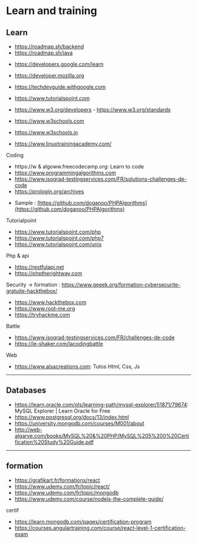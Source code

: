# Learn and training

Learn
---
* https://roadmap.sh/backend
* https://roadmap.sh/java

+ https://developers.google.com/learn
+ https://developer.mozilla.org
+ https://techdevguide.withgoogle.com

+ https://www.tutorialspoint.com
+ https://www.w3.org/developers - https://www.w3.org/standards
+ https://www.w3schools.com
+ https://www.w3schools.in

- https://www.linuxtrainingacademy.com/

Coding
- https://w & algoww.freecodecamp.org: Learn to code
- https://www.programmingalgorithms.com
- https://www.isograd-testingservices.com/FR/solutions-challenges-de-code
- https://prologin.org/archives

* Sample : [https://github.com/doganoo/PHPAlgorithms](https://github.com/doganoo/PHPAlgorithms)

Tutorialpoint
- https://www.tutorialspoint.com/php
- https://www.tutorialspoint.com/php7
- https://www.tutorialspoint.com/unix

Php & api
+ https://restfulapi.net
+ https://phptherightway.com

Security
-> formation : https://www.geeek.org/formation-cybersecurite-gratuite-hackthebox/
* https://www.hackthebox.com
* https://www.root-me.org
* https://tryhackme.com

Battle
* https://www.isograd-testingservices.com/FR/challenges-de-code
* https://le-shaker.com/lacodingbattle

Web
+ https://www.alsacreations.com: Tutos Html, Css, Js

---
Databases
---
- https://learn.oracle.com/ols/learning-path/mysql-explorer/51871/79674: MySQL Explorer | Learn Oracle for Free
- https://www.postgresql.org/docs/13/index.html
- https://university.mongodb.com/courses/M001/about
- http://web-algarve.com/books/MySQL%20&%20PHP/MySQL%205%200%20Certification%20Study%20Guide.pdf


---
formation 
---

- https://grafikart.fr/formations/react 
- https://www.udemy.com/fr/topic/react/
- https://www.udemy.com/fr/topic/mongodb
- https://www.udemy.com/course/nodejs-the-complete-guide/

certif
- https://learn.mongodb.com/pages/certification-program
- https://courses.angulartraining.com/course/react-level-1-certification-exam
